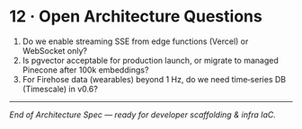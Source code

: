 # 12 · Open Architecture Questions

1. Do we enable streaming SSE from edge functions (Vercel) or WebSocket only?
2. Is pgvector acceptable for production launch, or migrate to managed Pinecone after 100k embeddings?
3. For Firehose data (wearables) beyond 1 Hz, do we need time‑series DB (Timescale) in v0.6?

---

*End of Architecture Spec — ready for developer scaffolding & infra IaC.*

